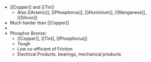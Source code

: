 - [[Copper]] and [[Tin]]
	- Also [[Arsenic]], [[Phosphorus]], [[Aluminium]], [[Manganese]], [[Silicon]]
- Much harder than [[Copper]]
-
- Phosphor Bronze:
	- [[Copper]], [[Tin]], [[Phosphorus]]
	- Tough
	- Low co-efficient of Friction
	- Electrical Products, bearings, mechanical products